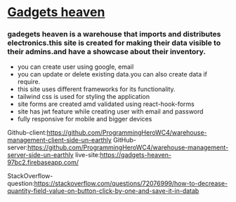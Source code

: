 # [Gadgets heaven](https://gadgets-heaven-97bc2.web.app)
### gadegets heaven is a warehouse that imports and distributes electronics.this site is created for making their data visible to their admins.and have a showcase about their inventory.
* you can create user using google, email
* you can update or delete existing data.you can also create data if require.
* this site uses different frameworks for its functionality.
* tailwind css is used for styling the application 
* site forms are created amd validated using react-hook-forms
* site has jwt feature while creating user with email and password
* fully responsive for mobile and bigger devices

Github-client:https://github.com/ProgrammingHeroWC4/warehouse-management-client-side-un-earthly
GitHub-server:https://github.com/ProgrammingHeroWC4/warehouse-management-server-side-un-earthly
live-site:https://gadgets-heaven-97bc2.firebaseapp.com/

StackOverflow-question:https://stackoverflow.com/questions/72076999/how-to-decrease-quantity-field-value-on-button-click-by-one-and-save-it-in-datab